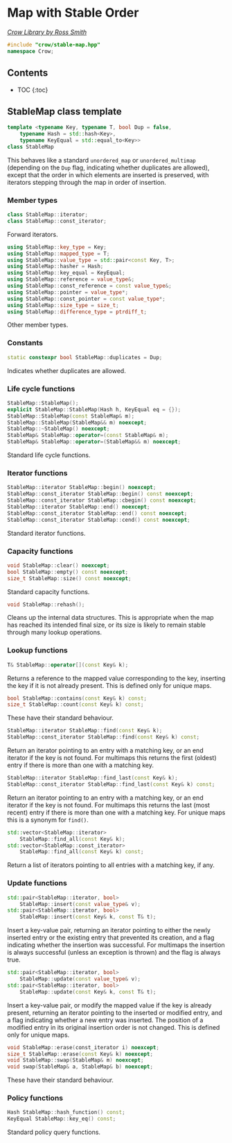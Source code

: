 # Map with Stable Order

_[Crow Library by Ross Smith](index.html)_

```c++
#include "crow/stable-map.hpp"
namespace Crow;
```

## Contents

* TOC
{:toc}

## StableMap class template

```c++
template <typename Key, typename T, bool Dup = false,
    typename Hash = std::hash<Key>,
    typename KeyEqual = std::equal_to<Key>>
class StableMap
```

This behaves like a standard `unordered_map` or `unordered_multimap`
(depending on the `Dup` flag, indicating whether duplicates are allowed),
except that the order in which elements are inserted is preserved, with
iterators stepping through the map in order of insertion.

### Member types

```c++
class StableMap::iterator;
class StableMap::const_iterator;
```

Forward iterators.

```c++
using StableMap::key_type = Key;
using StableMap::mapped_type = T;
using StableMap::value_type = std::pair<const Key, T>;
using StableMap::hasher = Hash;
using StableMap::key_equal = KeyEqual;
using StableMap::reference = value_type&;
using StableMap::const_reference = const value_type&;
using StableMap::pointer = value_type*;
using StableMap::const_pointer = const value_type*;
using StableMap::size_type = size_t;
using StableMap::difference_type = ptrdiff_t;
```

Other member types.

### Constants

```c++
static constexpr bool StableMap::duplicates = Dup;
```

Indicates whether duplicates are allowed.

### Life cycle functions

```c++
StableMap::StableMap();
explicit StableMap::StableMap(Hash h, KeyEqual eq = {});
StableMap::StableMap(const StableMap& m);
StableMap::StableMap(StableMap&& m) noexcept;
StableMap::~StableMap() noexcept;
StableMap& StableMap::operator=(const StableMap& m);
StableMap& StableMap::operator=(StableMap&& m) noexcept;
```

Standard life cycle functions.

### Iterator functions

```c++
StableMap::iterator StableMap::begin() noexcept;
StableMap::const_iterator StableMap::begin() const noexcept;
StableMap::const_iterator StableMap::cbegin() const noexcept;
StableMap::iterator StableMap::end() noexcept;
StableMap::const_iterator StableMap::end() const noexcept;
StableMap::const_iterator StableMap::cend() const noexcept;
```

Standard iterator functions.

### Capacity functions

```c++
void StableMap::clear() noexcept;
bool StableMap::empty() const noexcept;
size_t StableMap::size() const noexcept;
```

Standard capacity functions.

```c++
void StableMap::rehash();
```

Cleans up the internal data structures. This is appropriate when the map has
reached its intended final size, or its size is likely to remain stable
through many lookup operations.

### Lookup functions

```c++
T& StableMap::operator[](const Key& k);
```

Returns a reference to the mapped value corresponding to the key, inserting
the key if it is not already present. This is defined only for unique maps.

```c++
bool StableMap::contains(const Key& k) const;
size_t StableMap::count(const Key& k) const;
```

These have their standard behaviour.

```c++
StableMap::iterator StableMap::find(const Key& k);
StableMap::const_iterator StableMap::find(const Key& k) const;
```

Return an iterator pointing to an entry with a matching key, or an end
iterator if the key is not found. For multimaps this returns the first
(oldest) entry if there is more than one with a matching key.

```c++
StableMap::iterator StableMap::find_last(const Key& k);
StableMap::const_iterator StableMap::find_last(const Key& k) const;
```

Return an iterator pointing to an entry with a matching key, or an end
iterator if the key is not found. For multimaps this returns the last
(most recent) entry if there is more than one with a matching key. For unique
maps this is a synonym for `find()`.

```c++
std::vector<StableMap::iterator>
    StableMap::find_all(const Key& k);
std::vector<StableMap::const_iterator>
    StableMap::find_all(const Key& k) const;
```

Return a list of iterators pointing to all entries with a matching key, if
any.

### Update functions

```c++
std::pair<StableMap::iterator, bool>
    StableMap::insert(const value_type& v);
std::pair<StableMap::iterator, bool>
    StableMap::insert(const Key& k, const T& t);
```

Insert a key-value pair, returning an iterator pointing to either the newly
inserted entry or the existing entry that prevented its creation, and a flag
indicating whether the insertion was successful. For multimaps the insertion
is always successful (unless an exception is thrown) and the flag is always
true.

```c++
std::pair<StableMap::iterator, bool>
    StableMap::update(const value_type& v);
std::pair<StableMap::iterator, bool>
    StableMap::update(const Key& k, const T& t);
```

Insert a key-value pair, or modify the mapped value if the key is already
present, returning an iterator pointing to the inserted or modified entry,
and a flag indicating whether a new entry was inserted. The position of a
modified entry in its original insertion order is not changed. This is
defined only for unique maps.

```c++
void StableMap::erase(const_iterator i) noexcept;
size_t StableMap::erase(const Key& k) noexcept;
void StableMap::swap(StableMap& m) noexcept;
void swap(StableMap& a, StableMap& b) noexcept;
```

These have their standard behaviour.

### Policy functions

```c++
Hash StableMap::hash_function() const;
KeyEqual StableMap::key_eq() const;
```

Standard policy query functions.
